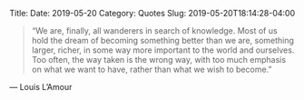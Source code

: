 Title: 
Date: 2019-05-20
Category: Quotes
Slug: 2019-05-20T18:14:28-04:00

>“We are, finally, all wanderers in search of knowledge. Most of us hold the dream of becoming something better than we are, something larger, richer, in some way more important to the world and ourselves. Too often, the way taken is the wrong way, with too much emphasis on what we want to have, rather than what we wish to become.”

— Louis L’Amour